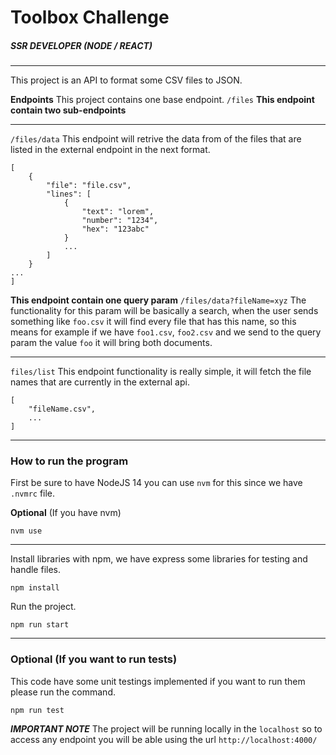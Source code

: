 # Toolbox Challenge

##### SSR DEVELOPER (NODE / REACT)

---

This project is an API to format some CSV files to JSON.

**Endpoints**
This project contains one base endpoint.
`/files`
**This endpoint contain two sub-endpoints**

---

`/files/data`
This endpoint will retrive the data from of the files that are listed in the external endpoint in the next format.

```
[
    {
        "file": "file.csv",
        "lines": [
            {
                "text": "lorem",
                "number": "1234",
                "hex": "123abc"
            }
            ...
        ]
    }
...
]
```

**This endpoint contain one query param**
`/files/data?fileName=xyz`
The functionality for this param will be basically a search, when the user sends something like `foo.csv` it will find every file that has this name, so this means for example if we have `foo1.csv`, `foo2.csv` and we send to the query param the value `foo` it will bring both documents.

---

`files/list`
This endpoint functionality is really simple, it will fetch the file names that are currently in the external api.

```
[
    "fileName.csv",
    ...
]
```

---

### How to run the program

First be sure to have NodeJS 14 you can use `nvm` for this since we have `.nvmrc` file.

**Optional** (If you have nvm)

```
nvm use
```

---

Install libraries with npm, we have express some libraries for testing and handle files.

```
npm install
```

Run the project.

```
npm run start
```

---

### Optional (If you want to run tests)

This code have some unit testings implemented if you want to run them please run the command.

```
npm run test
```

**_IMPORTANT NOTE_**
The project will be running locally in the `localhost` so to access any endpoint you will be able using the url `http://localhost:4000/`
